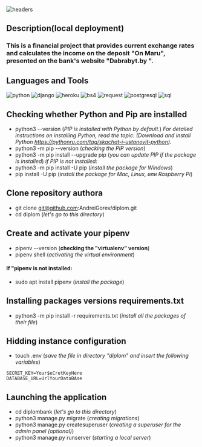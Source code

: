 ![headers](https://github.com/AndreiGorev/diplom/blob/main/assets/headerbank.png)

## Description(local deployment)

### This is a financial project that provides current exchange rates and calculates the income on the deposit "On Maru", presented on the bank's website "Dabrabyt.by ".

## Languages and Tools

![python](https://img.shields.io/badge/-Python-090909?style=for-the-badge&logo=python&logoColor=00BBBB)
![django](https://img.shields.io/badge/-Django-090909?style=for-the-badge&logo=django&logoColor=00BBBB)
![heroku](https://img.shields.io/badge/-Heroku-090909?style=for-the-badge&logo=heroku&logoColor=00BBBB)
![bs4](https://img.shields.io/badge/-BeautifulSoup4-090909?style=for-the-badge&logo=beautifulsoup4&logoColor=00BBBB)
![request](https://img.shields.io/badge/-Request-090909?style=for-the-badge&logo=request&logoColor=00BBBB)
![postgresql](https://img.shields.io/badge/-PostgreSQL-090909?style=for-the-badge&logo=postgresql&logoColor=00BBBB)
![sql](https://img.shields.io/badge/-SQL-090909?style=for-the-badge&logo=sql&logoColor=00BBBB)


## Checking whether Python and Pip are installed
* python3 --version (_PIP is installed with Python by default._)
_For detailed instructions on installing Python, read the topic: (Download and install Python https://pythonru.com/tag/skachat-i-ustanovit-python)._
* python3 -m pip --version (_checking the PIP version_)
* python3 -m pip install --upgrade pip (_you can update PIP if the package is installed_)
_if PIP is not installed:_
* python3 -m pip install -U pip (_install the package for Windows_)
* pip install -U pip (_install the package for Mac, Linux, или Raspberry Pi_)

## Clone repository authora
* git clone git@github.com:AndreiGorev/diplom.git
* cd diplom (_let's go to this directory_)

## Create and activate your pipenv
* pipenv --version (__checking the "virtualenv" version__)
* pipenv shell (_activating the virtual environment_)
#### If "pipenv is not installed:
* sudo apt install pipenv (_install the package_)

## Installing packages versions requirements.txt
* python3 -m pip install -r requirements.txt (_install all the packages of their file_)

## Hidding instance configuration
* touch .env (_save the file in directory "diplom" and insert the following variables_)
```
SECRET_KEY=Your$eCretKeyHere 
DATABASE_URL=UrlYourDataBAse 
```
## Launching the application
* cd diplombank (_let's go to this directory_)
* python3 manage.py migrate (_creating migrations_)
* python3 manage.py createsuperuser (_creating a superuser for the admin panel (optional)_)
* python3 manage.py runserver (_starting a local server_)






